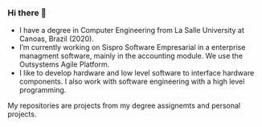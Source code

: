 ### Hi there 👋

- I have a degree in Computer Engineering from La Salle University at Canoas, Brazil (2020).
- I’m currently working on Sispro Software Empresarial in a enterprise managment software, mainly in the accounting module. We use the Outsystems Agile Platform.
- I like to develop hardware and low level software to interface hardware components. I also work with software engineering with a high level programming.

My repositories are projects from my degree assignemts and personal projects.

<!--
**victorsvi/victorsvi** is a ✨ _special_ ✨ repository because its `README.md` (this file) appears on your GitHub profile.

Here are some ideas to get you started:

- 🔭 I’m currently working on ...
- 🌱 I’m currently learning ...
- 👯 I’m looking to collaborate on ...
- 🤔 I’m looking for help with ...
- 💬 Ask me about ...
- 📫 How to reach me: ...
- 😄 Pronouns: ...
- ⚡ Fun fact: ...
-->
